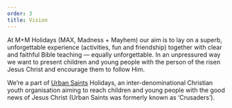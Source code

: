 ```yaml
---
order: 3
title: Vision
---
```


At M+M Holidays (MAX, Madness + Mayhem) our aim is to lay on a superb, unforgettable experience (activities, fun and friendship) together with clear and faithful Bible teaching — equally unforgettable. In an unpressured way we want to present children and young people with the person of the risen Jesus Christ and encourage them to follow Him.

We’re a part of [Urban Saints](http://www.urbansaints.org/holidays/) Holidays, an inter-denominational Christian youth organisation aiming to reach children and young people with the good news of Jesus Christ (Urban Saints was formerly known as ‘Crusaders’).

